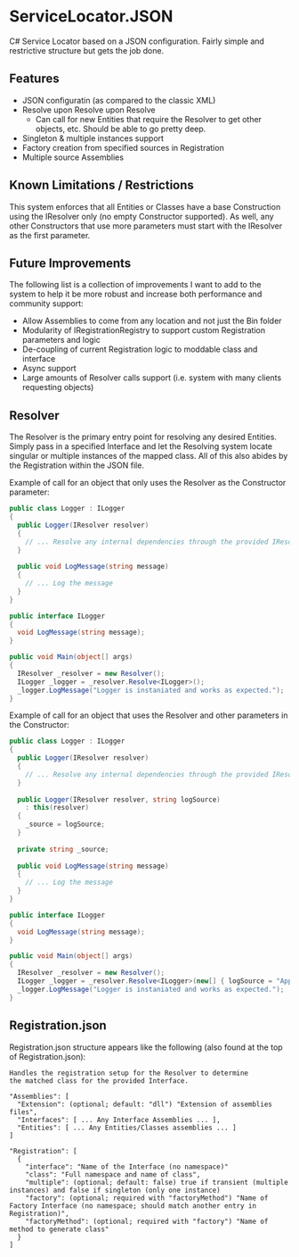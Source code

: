 # ServiceLocator.JSON
C# Service Locator based on a JSON configuration.  Fairly simple and restrictive structure but gets the job done.

## Features
* JSON configuratin (as compared to the classic XML)
* Resolve upon Resolve upon Resolve
  * Can call for new Entities that require the Resolver to get other objects, etc. Should be able to go pretty deep.
* Singleton & multiple instances support
* Factory creation from specified sources in Registration
* Multiple source Assemblies

## Known Limitations / Restrictions
This system enforces that all Entities or Classes have a base Construction using the IResolver only (no empty Constructor supported).  As well, any other Constructors that use more parameters must start with the IResolver as the first parameter.

## Future Improvements
The following list is a collection of improvements I want to add to the system to help it be more robust and increase both performance and community support:
* Allow Assemblies to come from any location and not just the Bin folder 
* Modularity of IRegistrationRegistry to support custom Registration parameters and logic
* De-coupling of current Registration logic to moddable class and interface
* Async support
* Large amounts of Resolver calls support (i.e. system with many clients requesting objects)

## Resolver
The Resolver is the primary entry point for resolving any desired Entities.  Simply pass in a specified Interface and let the Resolving system locate singular or multiple instances of the mapped class.  All of this also abides by the Registration within the JSON file.

Example of call for an object that only uses the Resolver as the Constructor parameter:
``` c#
public class Logger : ILogger
{
  public Logger(IResolver resolver)
  {
    // ... Resolve any internal dependencies through the provided IResolver
  }
  
  public void LogMessage(string message)
  {
    // ... Log the message
  }
}

public interface ILogger
{
  void LogMessage(string message);
}

public void Main(object[] args)
{
  IResolver _resolver = new Resolver();
  ILogger _logger = _resolver.Resolve<ILogger>();
  _logger.LogMessage("Logger is instaniated and works as expected.");
}
```

Example of call for an object that uses the Resolver and other parameters in the Constructor:
``` c#
public class Logger : ILogger
{
  public Logger(IResolver resolver)
  {
    // ... Resolve any internal dependencies through the provided IResolver
  }
  
  public Logger(IResolver resolver, string logSource)
    : this(resolver)
  {
    _source = logSource;
  }
  
  private string _source;
  
  public void LogMessage(string message)
  {
    // ... Log the message
  }
}

public interface ILogger
{
  void LogMessage(string message);
}

public void Main(object[] args)
{
  IResolver _resolver = new Resolver();
  ILogger _logger = _resolver.Resolve<ILogger>(new[] { logSource = "Application" });
  _logger.LogMessage("Logger is instaniated and works as expected.");
}
```

## Registration.json
Registration.json structure appears like the following (also found at the top of Registration.json):
```
Handles the registration setup for the Resolver to determine
the matched class for the provided Interface.
 
"Assemblies": [
  "Extension": (optional; default: "dll") "Extension of assemblies files",
  "Interfaces": [ ... Any Interface Assemblies ... ],
  "Entities": [ ... Any Entities/Classes assemblies ... ]
]
 
"Registration": [
  {
    "interface": "Name of the Interface (no namespace)"
    "class": "Full namespace and name of class",
    "multiple": (optional; default: false) true if transient (multiple instances) and false if singleton (only one instance)
    "factory": (optional; required with "factoryMethod") "Name of Factory Interface (no namespace; should match another entry in Registration)",
    "factoryMethod": (optional; required with "factory") "Name of method to generate class"
  }
]
```
